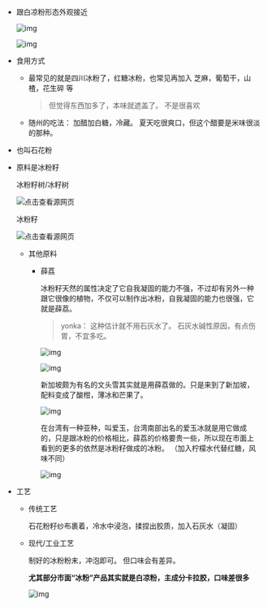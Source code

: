 

* 跟白凉粉形态外观接近

  ![img](_pics/冰粉_yonka/29381f30e924b899f902f3c463061d950a7bf614)

  ![img](_pics/冰粉_yonka/v2-68dc621d233ef2943e2733d77b0b9e07_1440w.jpg)

* 食用方式

  * 最常见的就是四川冰粉了，红糖冰粉，也常见再加入 芝麻，葡萄干，山楂，花生碎 等

    > 但觉得东西加多了，本味就遮盖了。 不是很喜欢

  * 随州的吃法： 加醋加白糖，冷藏。 夏天吃很爽口，但这个醋要是米味很淡的那种。

* 也叫石花粉

* 原料是冰粉籽

  冰粉籽树/冰籽树

  ![点击查看源网页](_pics/冰粉_yonka/u=162357856,3453013435&fm=26&gp=0.jpg)

  冰粉籽

  ![点击查看源网页](_pics/冰粉_yonka/u=1445955888,3498250102&fm=26&gp=0.jpg)
  * 其他原料

    * 薛荔

      冰粉籽天然的属性决定了它自我凝固的能力不强，不过却有另外一种跟它很像的植物，不仅可以制作出冰粉，自我凝固的能力也很强，它就是薛荔。

      > yonka： 这种估计就不用石灰水了。 石灰水碱性原因，有点伤胃，不宜多吃。

      ![img](_pics/冰粉_yonka/v2-34e313974e6b21dc394b49dc29eb3314_1440w.jpg)

      ![img](_pics/冰粉_yonka/v2-b5d2d3ac269350da8dd847fb833923fe_1440w.jpg)

      

      新加坡颇为有名的文头雪其实就是用薛荔做的。只是来到了新加坡，配料变成了酸柑，薄冰和芒果了。 

      ![img](_pics/冰粉_yonka/v2-03a3d71c0f9c52e11418a6af28938761_1440w.jpg)

      在台湾有一种亚种，叫爱玉，台湾南部出名的爱玉冰就是用它做成的，只是跟冰粉的价格相比，薛荔的价格要贵一些，所以现在市面上看到的更多的依然是冰粉籽做成的冰粉。  （加入柠檬水代替红糖，风味不同）

      ![img](_pics/冰粉_yonka/v2-3517e95d352138ee9d9ae06aa193cfb4_1440w.jpg)

* 工艺

  * 传统工艺

    石花粉籽纱布裹着，冷水中浸泡，揉捏出胶质，加入石灰水（凝固）

  * 现代/工业工艺

    制好的冰粉粉末，冲泡即可。 但口味会有差异。

    **尤其部分市面“冰粉”产品其实就是白凉粉，主成分卡拉胶，口味差很多**

    ![img](_pics/冰粉_yonka/v2-b085836694370bfba69c89d7ff8db40e_1440w.jpg)